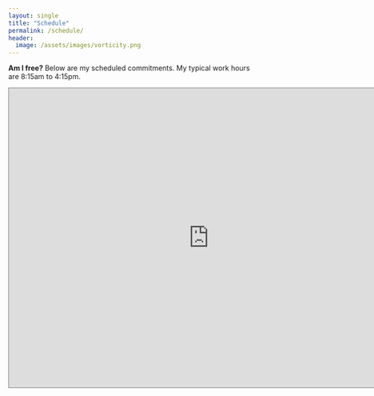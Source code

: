 ```yaml
---
layout: single
title: "Schedule"
permalink: /schedule/
header:
  image: /assets/images/vorticity.png
---
```



**Am I free?** Below are my scheduled commitments. My typical work hours are 8:15am to 4:15pm. 


<iframe src="https://calendar.google.com/calendar/embed?height=600&wkst=1&ctz=America%2FSao_Paulo&bgcolor=%23ffffff&mode=WEEK&src=Y2VzYXIucm9jaGFAdXNwLmJy&color=%23039BE5" style="border:solid 1px #777" width="800" height="600" frameborder="0" scrolling="no"></iframe>